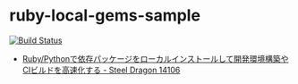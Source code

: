# ruby-local-gems-sample

[![Build Status](https://travis-ci.org/raimon49/ruby-local-gems-sample.svg?branch=master)](https://travis-ci.org/raimon49/ruby-local-gems-sample)

* [Ruby/Pythonで依存パッケージをローカルインストールして開発環境構築やCIビルドを高速化する - Steel Dragon 14106](http://raimon49.github.io/2015/11/08/ci-with-local-packages.html "Ruby/Pythonで依存パッケージをローカルインストールして開発環境構築やCIビルドを高速化する - Steel Dragon 14106")
